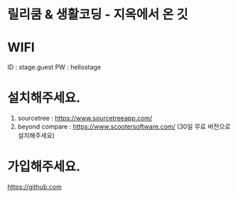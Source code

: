 # 릴리쿰 & 생활코딩 - 지옥에서 온 깃

# WIFI
ID : stage.guest
PW : hellostage

# 설치해주세요.
1. sourcetree : https://www.sourcetreeapp.com/
1. beyond compare : https://www.scootersoftware.com/
(30일 무료 버전으로 설치해주세요)

# 가입해주세요.
https://github.com
